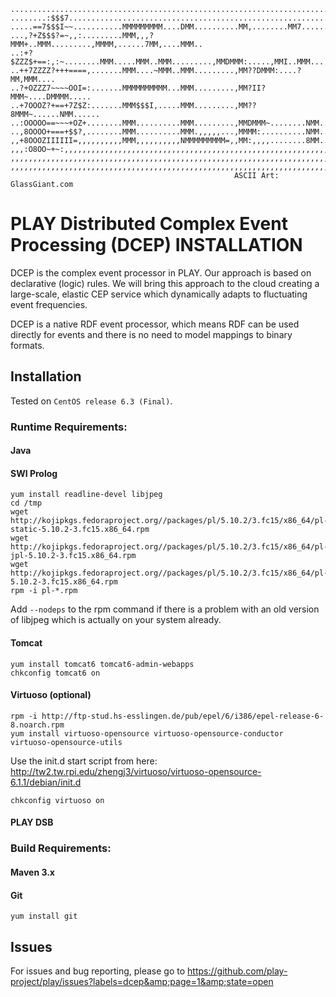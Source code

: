     ...........................................................................
    ........:$$$7..............................................................
    .....==7$$$I~~...........MMMMMMMMM....DMM..........MM,........MM7......MM..
    ...,?+Z$$$?=~,,:.........MMM,,,?MMM+..MMM.........,MMMM,......7MM,....MMM..
    ..:+?$ZZZ$+==:,:~........MMM.....MMM..MMM.........,MMDMMM:.....,MMI..MMM...
    ..++7ZZZZ?+++====,.......MMM....~MMM..MMM.........,MM??DMMM:....?MM,MMM....
    ..?+OZZZ7~~~~OOI=:.......MMMMMMMMMM...MMM.........,MM?II?MMM~....DMMMM.....
    ..+7OOOZ?+==+7Z$Z:.......MMM$$$I,.....MMM.........,MM??8MMM~......NMM......
    ..:OOOOO==~~~+OZ+........MMM..........MMM.........,MMDMMM~........NMM......
    ..,8OOOO+===+$$?,........MMM..........MMM.,,,,,...,MMMM:..........NMM......
    ,,+8OOOZIIIIII=,,,,,,,,,,MMM,,,,,,,,,,NMMMMMMMMM=,,MM:,,,,........8MM......
    ,,,:O8OO~+~:,,,,,,,,,,,,,,,,,,,,,,,,,,,,,,,,,,,,,,,,,,,,,,,,,,,,,,,,,,,,,,,
    ,,,,,,,,,,,,,,,,,,,,,,,,,,,,,,,,,,,,,,,,,,,,,,,,,,,,,,,,,,,,,,,,,,,,,,,,,,,
    ,,,,,,,,,,,,,,,,,,,,,,,,,,,,,,,,,,,,,,,,,,,,,,,,,,,,,,,,,,,,,,,,,,,,,,,,,,,
                                                      ASCII Art: GlassGiant.com

PLAY Distributed Complex Event Processing (DCEP) INSTALLATION
=============================================================
DCEP is the complex event processor in PLAY. Our approach is based on declarative
(logic) rules. We will bring this approach to the cloud creating a large-scale,
elastic CEP service which dynamically adapts to fluctuating event frequencies.

DCEP is a native RDF event processor, which means RDF can be used directly for
events and there is no need to model mappings to binary formats.

Installation
------------
Tested on `CentOS release 6.3 (Final)`.

### Runtime Requirements:
#### Java
#### SWI Prolog
```
yum install readline-devel libjpeg
cd /tmp
wget http://kojipkgs.fedoraproject.org//packages/pl/5.10.2/3.fc15/x86_64/pl-static-5.10.2-3.fc15.x86_64.rpm
wget http://kojipkgs.fedoraproject.org//packages/pl/5.10.2/3.fc15/x86_64/pl-jpl-5.10.2-3.fc15.x86_64.rpm
wget http://kojipkgs.fedoraproject.org//packages/pl/5.10.2/3.fc15/x86_64/pl-5.10.2-3.fc15.x86_64.rpm
rpm -i pl-*.rpm
```
Add `--nodeps` to the rpm command if there is a problem with an old version of libjpeg which is actually on your system already.

#### Tomcat
```
yum install tomcat6 tomcat6-admin-webapps
chkconfig tomcat6 on
```
#### Virtuoso (optional)
```
rpm -i http://ftp-stud.hs-esslingen.de/pub/epel/6/i386/epel-release-6-8.noarch.rpm
yum install virtuoso-opensource virtuoso-opensource-conductor virtuoso-opensource-utils
```
Use the init.d start script from here: http://tw2.tw.rpi.edu/zhengj3/virtuoso/virtuoso-opensource-6.1.1/debian/init.d
```
chkconfig virtuoso on
```

#### PLAY DSB

### Build Requirements:
#### Maven 3.x
#### Git
```
yum install git
```


Issues
------
For issues and bug reporting, please go to https://github.com/play-project/play/issues?labels=dcep&amp;page=1&amp;state=open
